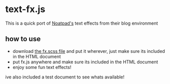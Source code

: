 # text-fx.js

This is a quick port of [Noatpad's]([https://github.com/noatpad](https://github.com/noatpad/noatblog-theme/blob/master/src/theme/_fx.scss)) text effects from their blog environment

## how to use
- download [the fx.scss file](https://github.com/noatpad/noatblog-theme/blob/master/src/theme/_fx.scss) and put it wherever, just make sure its included in the HTML document
- put fx.js anywhere and make sure its included in the HTML document
- enjoy some fun text effects!

ive also included a test document to see whats available!

